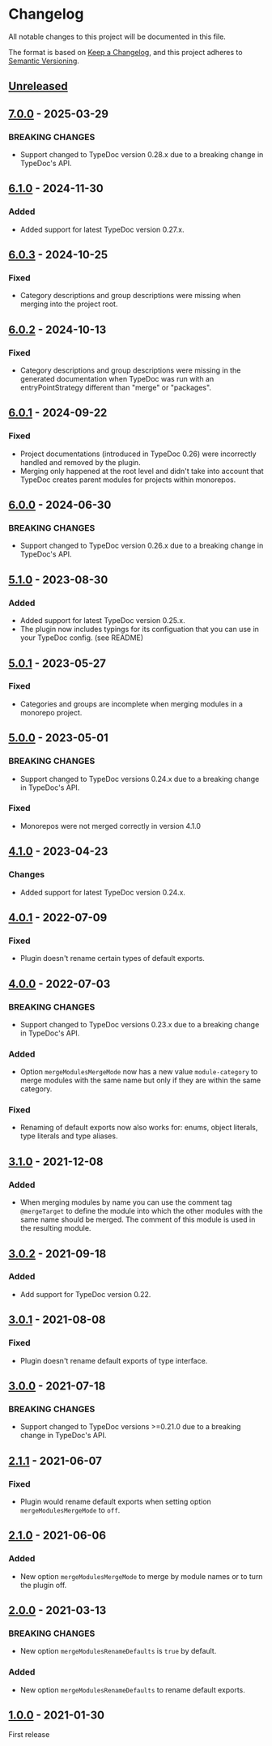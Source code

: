 # Changelog

All notable changes to this project will be documented in this file.

The format is based on [Keep a Changelog](https://keepachangelog.com/en/1.0.0/),
and this project adheres to [Semantic Versioning](https://semver.org/spec/v2.0.0.html).

## [Unreleased]

## [7.0.0] - 2025-03-29
### BREAKING CHANGES
-   Support changed to TypeDoc version 0.28.x due to a breaking change in TypeDoc's API.

## [6.1.0] - 2024-11-30
### Added
-   Added support for latest TypeDoc version 0.27.x.

## [6.0.3] - 2024-10-25
### Fixed
-   Category descriptions and group descriptions were missing when merging into the project root.

## [6.0.2] - 2024-10-13
### Fixed
-   Category descriptions and group descriptions were missing in the generated documentation when TypeDoc was run
    with an entryPointStrategy different than "merge" or "packages".

## [6.0.1] - 2024-09-22
### Fixed
-   Project documentations (introduced in TypeDoc 0.26) were incorrectly handled and removed by the plugin.
-   Merging only happened at the root level and didn't take into account that TypeDoc creates parent modules for projects within monorepos.

## [6.0.0] - 2024-06-30
### BREAKING CHANGES
-   Support changed to TypeDoc version 0.26.x due to a breaking change in TypeDoc's API.

## [5.1.0] - 2023-08-30
### Added
-   Added support for latest TypeDoc version 0.25.x.
-   The plugin now includes typings for its configuation that you can use in your TypeDoc config. (see README)

## [5.0.1] - 2023-05-27
### Fixed
-   Categories and groups are incomplete when merging modules in a monorepo project.

## [5.0.0] - 2023-05-01
### BREAKING CHANGES
-   Support changed to TypeDoc versions 0.24.x due to a breaking change in TypeDoc's API.
### Fixed
-   Monorepos were not merged correctly in version 4.1.0

## [4.1.0] - 2023-04-23
### Changes
-   Added support for latest TypeDoc version 0.24.x.

## [4.0.1] - 2022-07-09
### Fixed
-   Plugin doesn't rename certain types of default exports.

## [4.0.0] - 2022-07-03
### BREAKING CHANGES
-   Support changed to TypeDoc versions 0.23.x due to a breaking change in TypeDoc's API.
### Added
-   Option `mergeModulesMergeMode` now has a new value `module-category` to merge modules with the same name but only
    if they are within the same category.
### Fixed
-   Renaming of default exports now also works for: enums, object literals, type literals and type aliases.

## [3.1.0] - 2021-12-08
### Added
-   When merging modules by name you can use the comment tag `@mergeTarget` to define the module into which the other
    modules with the same name should be merged. The comment of this module is used in the resulting module.

## [3.0.2] - 2021-09-18
### Added
-   Add support for TypeDoc version 0.22.

## [3.0.1] - 2021-08-08
### Fixed
-   Plugin doesn't rename default exports of type interface.

## [3.0.0] - 2021-07-18
### BREAKING CHANGES
-   Support changed to TypeDoc versions >=0.21.0 due to a breaking change in TypeDoc's API.

## [2.1.1] - 2021-06-07
### Fixed
-   Plugin would rename default exports when setting option `mergeModulesMergeMode` to `off`.

## [2.1.0] - 2021-06-06
### Added
-   New option `mergeModulesMergeMode` to merge by module names or to turn the plugin off.

## [2.0.0] - 2021-03-13
### BREAKING CHANGES
-   New option `mergeModulesRenameDefaults` is `true` by default.
### Added
-   New option `mergeModulesRenameDefaults` to rename default exports.

## [1.0.0] - 2021-01-30

First release

[unreleased]: https://github.com/krisztianb/typedoc-plugin-merge-modules/compare/v7.0.0...HEAD
[7.0.0]: https://github.com/krisztianb/typedoc-plugin-merge-modules/releases/tag/v7.0.0
[6.1.0]: https://github.com/krisztianb/typedoc-plugin-merge-modules/releases/tag/v6.1.0
[6.0.3]: https://github.com/krisztianb/typedoc-plugin-merge-modules/releases/tag/v6.0.3
[6.0.2]: https://github.com/krisztianb/typedoc-plugin-merge-modules/releases/tag/v6.0.2
[6.0.1]: https://github.com/krisztianb/typedoc-plugin-merge-modules/releases/tag/v6.0.1
[6.0.0]: https://github.com/krisztianb/typedoc-plugin-merge-modules/releases/tag/v6.0.0
[5.1.0]: https://github.com/krisztianb/typedoc-plugin-merge-modules/releases/tag/v5.1.0
[5.0.1]: https://github.com/krisztianb/typedoc-plugin-merge-modules/releases/tag/v5.0.1
[5.0.0]: https://github.com/krisztianb/typedoc-plugin-merge-modules/releases/tag/v5.0.0
[4.1.0]: https://github.com/krisztianb/typedoc-plugin-merge-modules/releases/tag/v4.1.0
[4.0.1]: https://github.com/krisztianb/typedoc-plugin-merge-modules/releases/tag/v4.0.1
[4.0.0]: https://github.com/krisztianb/typedoc-plugin-merge-modules/releases/tag/v4.0.0
[3.1.0]: https://github.com/krisztianb/typedoc-plugin-merge-modules/releases/tag/v3.1.0
[3.0.2]: https://github.com/krisztianb/typedoc-plugin-merge-modules/releases/tag/v3.0.2
[3.0.1]: https://github.com/krisztianb/typedoc-plugin-merge-modules/releases/tag/v3.0.1
[3.0.0]: https://github.com/krisztianb/typedoc-plugin-merge-modules/releases/tag/v3.0.0
[2.1.1]: https://github.com/krisztianb/typedoc-plugin-merge-modules/releases/tag/v2.1.1
[2.1.0]: https://github.com/krisztianb/typedoc-plugin-merge-modules/releases/tag/v2.1.0
[2.0.0]: https://github.com/krisztianb/typedoc-plugin-merge-modules/releases/tag/v2.0.0
[1.0.0]: https://github.com/krisztianb/typedoc-plugin-merge-modules/releases/tag/v1.0.0
